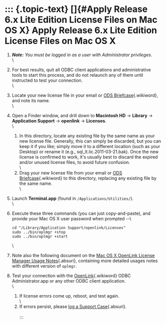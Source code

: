 ::: {.topic-text}
[]{#Apply Release 6.x Lite Edition License Files on Mac OS X} Apply Release 6.x Lite Edition License Files on Mac OS X
======================================================================================================================

1.  ***Note:** You must be logged in as a user with Administrator
    privileges.*\
    \
2.  For best results, quit all ODBC client applications and
    administrative tools to start this process, and do not relaunch any
    of them until instructed to test your connection.\
    \
3.  Locate your new license file in your email or [ODS
    Briefcase](http://wikis.openlinksw.com:80/dataspace/owiki/wiki/SupportWeb/ODSBriefcaseLicenseStorage){.wikiword},
    and note its name.\
    \
4.  Open a Finder window, and drill down to **Macintosh HD** -\>
    **Library** -\> **Application Support** -\> **openlink** -\>
    **Licenses**.\
    \
    1.  In this directory, locate any existing file by the same name as
        your new license file. Generally, this can simply be discarded,
        but you can keep it if you like; simply move it to a different
        location (such as your Desktop) or rename it (e.g.,
        sql\_lt.lic.2011-03-21.bak). Once the new license is confirmed
        to work, it\'s usually best to discard the expired and/or unused
        license files, to avoid future confusion.\
        \
    2.  Drag your new license file from your email or [ODS
        Briefcase](http://wikis.openlinksw.com:80/dataspace/owiki/wiki/SupportWeb/ODSBriefcaseLicenseStorage){.wikiword}
        to this directory, replacing any existing file by the same
        name.\
        \
5.  Launch **Terminal.app** (found in `/Applications/Utilities/`).\
    \
6.  Execute these three commands (you can just copy-and-paste), and
    provide your Mac OS X user password when prompted \--\

        cd "/Library/Application Support/openlink/Licenses"
        sudo ../bin/oplmgr +stop
        sudo ../bin/oplmgr +start

    \

7.  Note also the following document on the [Mac OS X OpenLink License
    Manager Usage
    Notes](http://wikis.openlinksw.com/dataspace/owiki/wiki/UdaWikiWeb/MacOSXOplmgrLicenseLocations){.absuri},
    containing more detailed usages notes with different version of
    `oplmgr`.
8.  Test your connection with the
    [OpenLink](http://wikis.openlinksw.com:80/dataspace/owiki/wiki/SupportWeb/OpenLink){.wikiword}
    ODBC Administrator.app or any other ODBC client application.\
    \
    1.  If license errors come up, reboot, and test again.\
        \
    2.  If errors persist, please [log a Support
        Case](http://support.openlinksw.com/support/online-support.vsp){.absuri}.\
        \
:::
